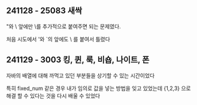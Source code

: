## 241128 - 25083 새싹

"와 \ 앞에만 \를 추가적으로 붙여주면 되는 문제였다.

처음 시도에서 '와 `의 앞에도 \ 를 붙여서 틀렸다

## 241129 - 3003 킹, 퀸, 룩, 비숍, 나이트, 폰

자바의 배열에 대해 까먹고 있던 부분들을 상기할 수 있는 시간이었다

특히 fixed_num 같은 경우 내가 임의로 값을 넣는 방법을 잊고 있었는데 {1,2,3} 으로 해결 할 수 있다는 것을 다시 배울 수 있었다